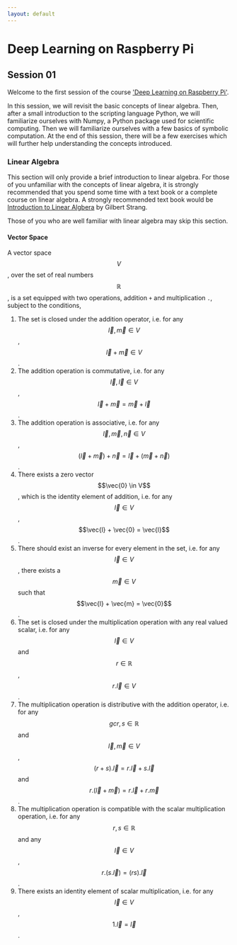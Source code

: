 ```yaml
---
layout: default
---
```


# Deep Learning on Raspberry Pi

## Session 01

Welcome to the first session of the course ['Deep Learning on Raspberry Pi'](../README.md).

In this session, we will revisit the basic concepts of linear algebra. Then, after a small introduction to the scripting language Python, we will familiarize ourselves with Numpy, a Python package used for scientific computing. Then we will familiarize ourselves with a few basics of symbolic computation. At the end of this session, there will be a few exercises which will further help understanding the concepts introduced.

### Linear Algebra

This section will only provide a brief introduction to linear algebra. For those of you unfamiliar with the concepts of linear algebra, it is strongly recommended that you spend some time with a text book or a complete course on linear algebra. A strongly recommended text book would be [Introduction to Linear Algbera](math.mit.edu/~gs/linearalgebra/) by Gilbert Strang.

Those of you who are well familiar with linear algebra may skip this section.

#### Vector Space
A vector space $$V$$, over the set of real numbers $$\mathbb{R}$$, is a set equipped with two operations, addition `+` and multiplication `.`, subject to the conditions,
1. The set is closed under the addition operator, i.e. for any $$\vec{l}, \vec{m} \in V$$, $$\vec{l} + \vec{m} \in V$$.
2. The addition operation is commutative, i.e. for any $$\vec{l}, \vec{l} \in V$$, $$\vec{l} + \vec{m} = \vec{m} + \vec{l}$$.
3. The addition operation is associative, i.e. for any $$\vec{l}, \vec{m}, \vec{n} \in V$$, $$(\vec{l} + \vec{m}) + \vec{n} = \vec{l} + (\vec{m} + \vec{n})$$.
4. There exists a zero vector $$\vec{0} \in V$$, which is the identity element of addition, i.e. for any $$\vec{l} \in V$$, $$\vec{l} + \vec{0} = \vec{l}$$.
5. There should exist an inverse for every element in the set, i.e. for any $$\vec{l} \in V$$, there exists a $$\vec{m} \in V$$ such that $$\vec{l} + \vec{m} = \vec{0}$$.
6. The set is closed under the multiplication operation with any real valued scalar, i.e. for any $$\vec{l} \in V$$ and $$r\in \mathbb{R}$$, $$r.\vec{l} \in V$$.
7. The multiplication operation is distributive with the addition operator, i.e. for any $$gcr, s \in \mathbb{R}$$ and $$\vec{l}, \vec{m} \in V$$, $$(r + s).\vec{l} = r.\vec{l} + s.\vec{l}$$ and $$r.(\vec{l} + \vec{m}) = r.\vec{l} + r.\vec{m}$$.
8. The multiplication operation is compatible with the scalar multiplication operation, i.e. for any $$r, s \in \mathbb{R}$$ and any $$\vec{l} \in V$$, $$r.(s.\vec{l}) = (rs).\vec{l}$$.
9. There exists an identity element of scalar multiplication, i.e. for any $$\vec{l} \in V$$, $$1.\vec{l} = \vec{l}$$.
